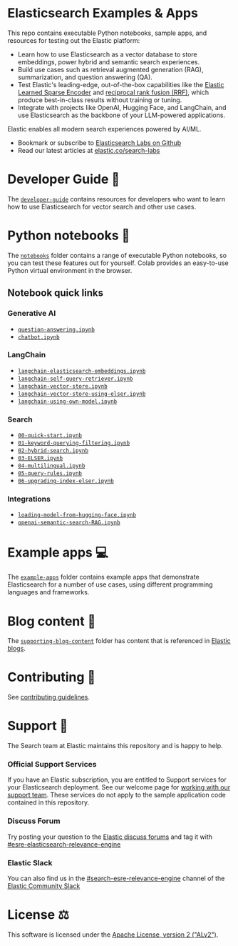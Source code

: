 # Elasticsearch Examples & Apps

This repo contains executable Python notebooks, sample apps, and resources for testing out the Elastic platform:

- Learn how to use Elasticsearch as a vector database to store embeddings, power hybrid and semantic search experiences.
- Build use cases such as retrieval augmented generation (RAG), summarization, and question answering (QA).
- Test Elastic's leading-edge, out-of-the-box capabilities like the [Elastic Learned Sparse Encoder](https://www.elastic.co/guide/en/machine-learning/current/ml-nlp-elser.html) and [reciprocal rank fusion (RRF)](<https://www.elastic.co/blog/whats-new-elastic-enterprise-search-8-9-0#hybrid-search-with-reciprocal-rank-fusion-(rrf)-combines-multiple-search-techniques-for-better-results>), which produce best-in-class results without training or tuning.
- Integrate with projects like OpenAI, Hugging Face, and LangChain, and use Elasticsearch as the backbone of your LLM-powered applications. 

Elastic enables all modern search experiences powered by AI/ML.
* Bookmark or subscribe to [Elasticsearch Labs on Github](https://github.com/elastic/elasticsearch-labs)
* Read our latest articles at [elastic.co/search-labs](https://www.elastic.co/search-labs)  

# Developer Guide 📖

The [`developer-guide`](developer-guide.md) contains resources for developers who want to learn how to use Elasticsearch for vector search and other use cases.

# Python notebooks 📒

The [`notebooks`](notebooks/README.md) folder contains a range of executable Python notebooks, so you can test these features out for yourself. Colab provides an easy-to-use Python virtual environment in the browser.

## Notebook quick links

### Generative AI

- [`question-answering.ipynb`](./notebooks/generative-ai/question-answering.ipynb)
- [`chatbot.ipynb`](./notebooks/generative-ai/chatbot.ipynb)

### LangChain

- [`langchain-elasticsearch-embeddings.ipynb`](./notebooks/langchain/langchain-elasticsearch-embeddings.ipynb)
- [`langchain-self-query-retriever.ipynb`](./notebooks/langchain/langchain-self-query-retriever.ipynb)
- [`langchain-vector-store.ipynb`](./notebooks/langchain/langchain-vector-store.ipynb)
- [`langchain-vector-store-using-elser.ipynb`](./notebooks/langchain/langchain-vector-store-using-elser.ipynb)
- [`langchain-using-own-model.ipynb`](./notebooks/langchain/langchain-using-own-model.ipynb)

### Search

- [`00-quick-start.ipynb`](./notebooks/search/00-quick-start.ipynb)
- [`01-keyword-querying-filtering.ipynb`](./notebooks/search/01-keyword-querying-filtering.ipynb)
- [`02-hybrid-search.ipynb`](./notebooks/search/02-hybrid-search.ipynb)
- [`03-ELSER.ipynb`](./notebooks/search/03-ELSER.ipynb)
- [`04-multilingual.ipynb`](./notebooks/search/04-multilingual.ipynb)
- [`05-query-rules.ipynb`](./notebooks/search/05-query-rules.ipynb)
- [`06-upgrading-index-elser.ipynb`](notebooks/search/06-upgrading-index-elser.ipynb)

### Integrations

- [`loading-model-from-hugging-face.ipynb`](./notebooks/integrations/hugging-face/loading-model-from-hugging-face.ipynb)
- [`openai-semantic-search-RAG.ipynb`](./notebooks/integrations/openai/openai-KNN-RAG.ipynb)

# Example apps 💻

The [`example-apps`](example-apps/README.md) folder contains example apps that demonstrate Elasticsearch for a number of use cases, using different programming languages and frameworks.

# Blog content 📄

The [`supporting-blog-content`](supporting-blog-content/README.md) folder has content that is referenced in [Elastic blogs](https://www.elastic.co/blog/).

# Contributing 🎁

See [contributing guidelines](CONTRIBUTING.md).

# Support 🛟

The Search team at Elastic maintains this repository and is happy to help.

### Official Support Services

If you have an Elastic subscription, you are entitled to Support services for your Elasticsearch deployment. See our welcome page for [working with our support team](https://www.elastic.co/support/welcome).
These services do not apply to the sample application code contained in this repository.

### Discuss Forum

Try posting your question to the [Elastic discuss forums](https://discuss.elastic.co/) and tag it with [#esre-elasticsearch-relevance-engine](https://discuss.elastic.co/tag/esre-elasticsearch-relevance-engine)

### Elastic Slack

You can also find us in the [#search-esre-relevance-engine](https://elasticstack.slack.com/archives/C05CED61S9J) channel of the [Elastic Community Slack](http://elasticstack.slack.com)

# License ⚖️

This software is licensed under the [Apache License, version 2 ("ALv2")](https://github.com/elastic/elasticsearch-labs/blob/main/LICENSE).
